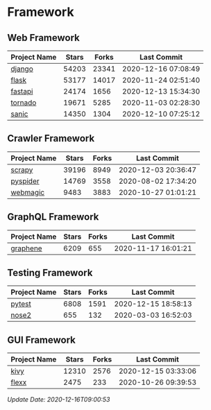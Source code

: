 # Framework

## Web Framework
| Project Name | Stars | Forks | Last Commit |
| ------------ | ----- | ----- | ----------- |
| [django](https://github.com/django/django) | 54203 | 23341 | 2020-12-16 07:08:49 |
| [flask](https://github.com/pallets/flask) | 53177 | 14017 | 2020-11-24 02:51:40 |
| [fastapi](https://github.com/tiangolo/fastapi) | 24174 | 1656 | 2020-12-13 15:34:30 |
| [tornado](https://github.com/tornadoweb/tornado) | 19671 | 5285 | 2020-11-03 02:28:30 |
| [sanic](https://github.com/huge-success/sanic) | 14350 | 1304 | 2020-12-10 07:25:12 |

## Crawler Framework
| Project Name | Stars | Forks | Last Commit |
| ------------ | ----- | ----- | ----------- |
| [scrapy](https://github.com/scrapy/scrapy) | 39196 | 8949 | 2020-12-03 20:36:47 |
| [pyspider](https://github.com/binux/pyspider) | 14769 | 3558 | 2020-08-02 17:34:20 |
| [webmagic](https://github.com/code4craft/webmagic) | 9483 | 3883 | 2020-10-27 01:01:21 |

## GraphQL Framework
| Project Name | Stars | Forks | Last Commit |
| ------------ | ----- | ----- | ----------- |
| [graphene](https://github.com/graphql-python/graphene) | 6209 | 655 | 2020-11-17 16:01:21 |

## Testing Framework
| Project Name | Stars | Forks | Last Commit |
| ------------ | ----- | ----- | ----------- |
| [pytest](https://github.com/pytest-dev/pytest) | 6808 | 1591 | 2020-12-15 18:58:13 |
| [nose2](https://github.com/nose-devs/nose2) | 655 | 132 | 2020-03-03 16:52:03 |

## GUI Framework
| Project Name | Stars | Forks | Last Commit |
| ------------ | ----- | ----- | ----------- |
| [kivy](https://github.com/kivy/kivy) | 12310 | 2576 | 2020-12-15 03:33:06 |
| [flexx](https://github.com/flexxui/flexx) | 2475 | 233 | 2020-10-26 09:39:53 |

*Update Date: 2020-12-16T09:00:53*